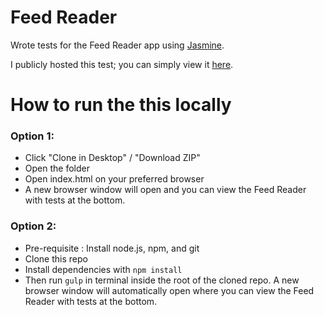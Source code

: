 # Feed Reader
Wrote tests for the Feed Reader app using [Jasmine](https://jasmine.github.io/).

I publicly hosted this test; you can simply view it [here](https://gizemny.github.io/FEND/FeedReader/?).

# How to run the this locally
### Option 1:
- Click "Clone in Desktop" / "Download ZIP"
- Open the folder
- Open index.html on your preferred browser
- A new browser window will open and you can view the Feed Reader with tests at the bottom. 

### Option 2:
- Pre-requisite : Install node.js, npm, and git
- Clone this repo 
- Install dependencies with ```npm install```
- Then run ```gulp``` in terminal inside the root of the cloned repo. A new browser window will automatically open where you can view the Feed Reader with tests at the bottom. 
